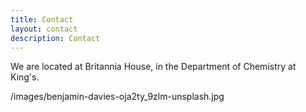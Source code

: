 ```yaml
---
title: Contact
layout: contact
description: Contact
---
```



We are located at Britannia House, in the Department of Chemistry at King's.



/images/benjamin-davies-oja2ty_9zlm-unsplash.jpg
